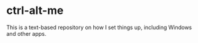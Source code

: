 # ctrl-alt-me
This is a text-based repository on how I set things up, including Windows and other apps. 
